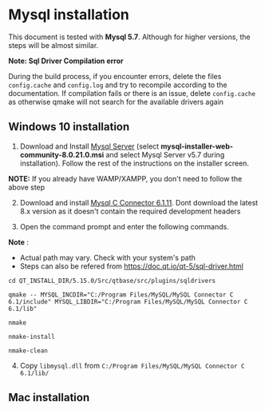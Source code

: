 # Mysql installation

This document is tested with **Mysql 5.7**. Although for higher versions, the steps will be almost similar.

**Note: Sql Driver Compilation error**

During the build process, if you encounter errors, delete the files `config.cache` and `config.log` and try to recompile according to the documentation. If compilation fails or there is an issue, delete `config.cache` as otherwise qmake will not search for the available drivers again

## Windows 10 installation

1. Download and Install [Mysql Server](https://dev.mysql.com/downloads/installer/) (select **mysql-installer-web-community-8.0.21.0.msi** and select Mysql Server v5.7 during installation). Follow the rest of the instructions on the installer screen.

**NOTE:** If you already have WAMP/XAMPP, you don't need to follow the above step

2. Download and install [Mysql C Connector 6.1.11](https://downloads.mysql.com/archives/c-c/). Dont download the latest 8.x version as it doesn't contain the required development headers

3. Open the command prompt and enter the following commands.

**Note** :

-   Actual path may vary. Check with your system's path
-   Steps can also be refered from https://doc.qt.io/qt-5/sql-driver.html

```
cd QT_INSTALL_DIR/5.15.0/Src/qtbase/src/plugins/sqldrivers

qmake -- MYSQL_INCDIR="C:/Program Files/MySQL/MySQL Connector C 6.1/include" MYSQL_LIBDIR="C:/Program Files/MySQL/MySQL Connector C 6.1/lib"

nmake

nmake-install

nmake-clean
```

4. Copy `libmysql.dll` from `C:/Program Files/MySQL/MySQL Connector C 6.1/lib/`

## Mac installation
